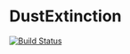 # DustExtinction

[![Build Status](https://travis-ci.org/kbarbary/DustExtinction.jl.png)](https://travis-ci.org/kbarbary/DustExtinction.jl)

